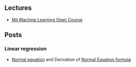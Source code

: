 ## Lectures
* [Mit Machine Learning Open Course](https://ocw.mit.edu/courses/electrical-engineering-and-computer-science/6-867-machine-learning-fall-2006/lecture-notes/)

## Posts
### Linear regression
- [Normal equation](https://eli.thegreenplace.net/2015/the-normal-equation-and-matrix-calculus/) and Derivation of [Normal Equaiton formula](https://eli.thegreenplace.net/2014/derivation-of-the-normal-equation-for-linear-regression)
